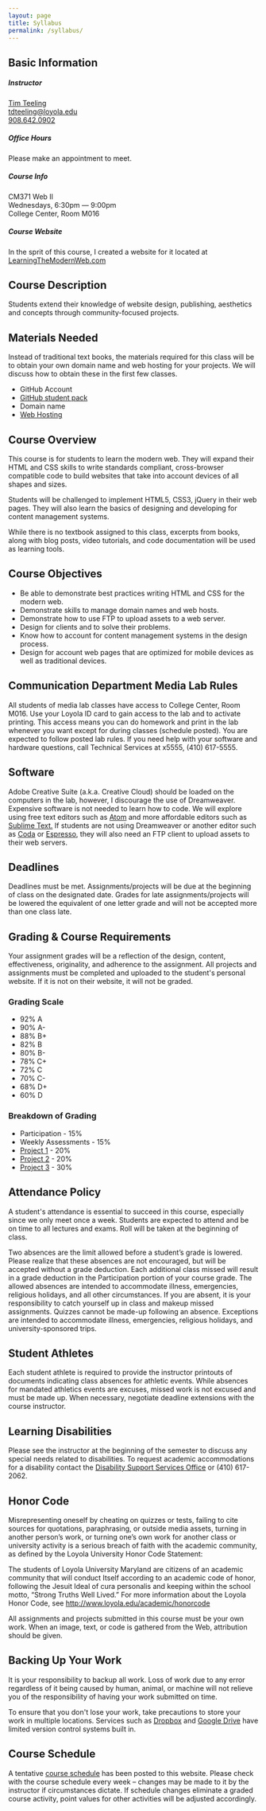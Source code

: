 ```yaml
---
layout: page
title: Syllabus
permalink: /syllabus/
---
```


<div class="row">
<h2>Basic Information</h2>
<div class="onehalf">
<h5>Instructor</h5>
<p><a href="http://timteeling.com">Tim Teeling</a><br>
<a href="mailto:tdteeling@loyola.edu">tdteeling@loyola.edu</a><br>
<a href="tel:908.642.0902">908.642.0902</a></p>

<h5>Office Hours</h5>
<p>Please make an appointment to meet.</p>
</div>
<div class="onehalf last">
  <h5>Course Info</h5>
  <p>CM371 Web II<br>
  Wednesdays, 6:30pm — 9:00pm<br>
  College Center, Room M016</p>
  <h5>Course Website</h5>
  <p>In the sprit of this course, I created a website for it located at <a href="http://learningthemodernweb.com">LearningTheModernWeb.com</a></p>
</div>
</div>
<div class="row">
<div class="onehalf">
<h2 class="textcenter">Course Description</h2>
<p>Students extend their knowledge of website design, publishing, aesthetics and concepts through community-focused projects.</p>
</div>
<div class="onehalf last">
  <h2 class="textcenter">Materials Needed</h2>
  <p>Instead of traditional text books, the materials required for this class will be to obtain your own domain name and web hosting for your projects. We will discuss how to obtain these in the first few classes.</p>
  <ul>
    <li>GitHub Account</li>
    <li><a href="https://education.github.com/pack">GitHub student pack</a></li>
    <li>Domain name</li>
    <li><a href="https://www.dreamhost.com/promo/lifehacker295/">Web Hosting</a></li>
  </ul>
</div>
</div>
<div class="row">
  <div class="twothirds">
    <h2>Course Overview</h2>
    <p>This course is for students to learn the modern web. They will expand their HTML and CSS skills to write standards compliant, cross-browser compatible code to build websites that take into account devices of all shapes and sizes.</p>
    <p>Students will be challenged to implement HTML5, CSS3, jQuery in their web pages.  They will also learn the basics of designing and developing for content management systems.</p>
    <p>While there is no textbook assigned to this class, excerpts from books, along with blog posts, video tutorials, and code documentation will be used as learning tools.</p>
  </div>
</div>
<div class="row">
  <div class="twothirds">
    <h2>Course Objectives</h2>
    <ul>
      <li>Be able to demonstrate best practices writing HTML and CSS for the modern web.</li>
      <li>Demonstrate skills to manage domain names and web hosts.</li>
      <li>Demonstrate how to use FTP to upload assets to a web server.</li>
      <li>Design for clients and to solve their problems.</li>
      <li>Know how to account for content management systems in the design process.</li>
      <li>Design for account web pages that are optimized for mobile devices as well as traditional devices.</li>
    </ul>
  </div>
</div>

<div class="row">
  <div class="twothirds">
    <h2>Communication Department Media Lab Rules</h2>
    <p>All students of media lab classes have access to College Center, Room M016. Use your Loyola ID card to gain access to the lab and to activate printing. This access means you can do homework and print in the lab whenever you want except for during classes (schedule posted). You are expected to follow posted lab rules. If you need help with your software and hardware questions, call Technical Services at x5555, (410) 617-5555.</p>
  </div>
</div>

<div class="row">
<div class="twothirds">
<h2>Software</h2>
<p>Adobe Creative Suite (a.k.a. Creative Cloud) should be loaded on the computers in the lab, however, I discourage the use of Dreamweaver. Expensive software is not needed to learn how to code. We will explore using free text editors such as <a href="http://atom.io/">Atom</a> and more affordable editors such as <a href="http://www.sublimetext.com/">Sublime Text.</a> If students are not using Dreamweaver or another editor such as <a href="http://panic.com/coda">Coda</a> or <a href="http://macrabbit.com/espresso/">Espresso</a>, they will also need an FTP client to upload assets to their web servers.</p>
</div>
</div>
<div class="row">
<div class="twothirds">
<h2>Deadlines</h2>
<p>Deadlines must be met. Assignments/projects will be due at the beginning of class on the designated date. Grades for late assignments/projects will be lowered the equivalent of one letter grade and will not be accepted more than one class late.</p>
</div>

</div>
<div class="row">
<div class="twothirds">
<h2>Grading &amp; Course Requirements</h2>
<p>Your assignment grades will be a reflection of the design, content, effectiveness, originality, and adherence to the assignment. All projects and assignments must be completed and uploaded to the student's personal website.  If it is not on their website, it will not be graded.</p>

<div class="onehalf">
<h3>Grading Scale</h3>
<ul class="col2 no-bullet">
<li>92% A</li>
<li>90% A-</li>
<li>88% B+</li>
<li>82% B</li>
<li>80% B-</li>
<li>78% C+</li>
<li>72% C</li>
<li>70% C-</li>
<li>68% D+</li>
<li>60% D</li>
</ul>
</div>
<div class="onehalf last">
<h3>Breakdown of Grading</h3>
<ul class="no-bullet">
<li>Participation - 15%</li>
<li>Weekly Assessments - 15%</li>
<li><a href="/project-1">Project 1</a> - 20%</li>
<li><a href="/project-2">Project 2</a> - 20%</li>
<li><a href="/project-3">Project 3</a> - 30%</li>
</ul>
</div>
</div>

</div>

<div class="row">
<div class="twothirds">
<h2>Attendance Policy</h2>
<p>A student's attendance is essential to succeed in this course, especially since we only meet once a week. Students are expected to attend and be on time to all lectures and exams. Roll will be taken at the beginning of class.</p>

<p>Two absences are the limit allowed before a student’s grade is lowered. Please realize that these absences are not encouraged, but will be accepted without a grade deduction. Each additional class missed will result in a grade deduction in the Participation portion of your course grade. The allowed absences are intended to accommodate illness, emergencies, religious holidays, and all other circumstances. If you are absent, it is your responsibility to catch yourself up in class and makeup missed assignments. Quizzes cannot be made-up following an absence. Exceptions are intended to accommodate illness, emergencies, religious holidays, and university-sponsored trips.</p>
</div>

</div>
<div class="row">
<div class="twothirds">
<h2>Student Athletes</h2>
<p>Each student athlete is required to provide the instructor printouts of documents indicating class absences for athletic events. While absences for mandated athletics events are excuses, missed work is not excused and must be made up. When necessary, negotiate deadline extensions with the course instructor.</p>
</div>

</div>
<div class="row">
<div class="twothirds">
<h2>Learning Disabilities</h2>
<p>Please see the instructor at the beginning of the semester to discuss any special needs related to disabilities. To request academic accommodations for a disability contact the <a href="http://www.loyola.edu/department/dss">Disability Support Services Office</a> or (410) 617-2062.</p>
</div>

</div>
<div class="row">
<div class="twothirds">
<h2>Honor Code</h2>
<p>Misrepresenting oneself by cheating on quizzes or tests, failing to cite sources for quotations, paraphrasing, or outside media assets, turning in another person’s work, or turning one’s own work for another class or university activity is a serious breach of faith with the academic community, as defined by the Loyola University Honor Code Statement:</p>
<p>The students of Loyola University Maryland are citizens of an academic community that will conduct Itself according to an academic code of honor, following the Jesuit Ideal of cura personalis and keeping within the school motto, “Strong Truths Well Lived.”
For more information about the Loyola Honor Code, see <a href="http://www.loyola.edu/academic/honorcode">http://www.loyola.edu/academic/honorcode</a></p>
<p>All assignments and projects submitted in this course must be your own work. When an image, text, or code is gathered from the Web, attribution should be given.</p>
</div>

</div>

<div class="row">
<div class="twothirds">
<h2>Backing Up Your Work</h2>
<p>It is your responsibility to backup all work. Loss of work due to any error regardless of it being caused by human, animal, or machine will not relieve you of the responsibility of having your work submitted on time.</p>

<p>To ensure that you don't lose your work, take precautions to store your work in multiple locations.  Services such as <a href="http://dropbox.com">Dropbox</a> and <a href="http://drive.google.com">Google Drive</a> have limited version control systems built in.</p>
</div>
</div>

<div class="row">
<div class="twothirds">
<h2>Course Schedule</h2>

<p>A tentative <a href="/schedule">course schedule</a> has been posted to this website. Please check with the course schedule every week – changes may be made to it by the instructor if circumstances dictate. If schedule changes eliminate a graded course activity, point values for other activities will be adjusted accordingly.</p>
</div>
</div>
